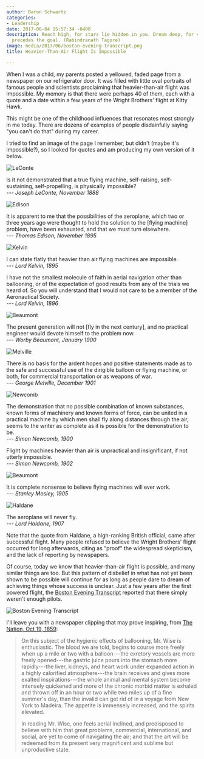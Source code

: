 ```yaml
---
author: Baron Schwartz
categories:
- Leadership
date: 2017-06-04 15:57:34 -0400
description: Reach high, for stars lie hidden in you. Dream deep, for every dream
  precedes the goal. (Rabindranath Tagore)
image: media/2017/06/boston-evening-transcript.png
title: Heavier-Than-Air Flight Is Impossible

---
```

When I was a child, my parents posted a yellowed, faded page from a newspaper on our refrigerator
door. It was filled with little oval portraits of famous people and scientists
proclaiming that heavier-than-air flight was impossible. My memory is that there
were perhaps 40 of them, each with a quote and a date within a few years of the
Wright Brothers' flight at Kitty Hawk.

This might be one of the childhood influences that resonates most strongly in me
today. There are dozens of examples of people disdainfully saying "you can't do
that" during my career.

I tried to find an image of the page I remember, but didn't (maybe it's
impossible?), so I looked for quotes and am producing my own version of it
below.

<!--more-->

![LeConte](/media/2017/06/leconte.png)

Is it not demonstrated that a true flying machine, self-raising, self-sustaining, self-propelling, is physically impossible?
<br>_--- Joseph LeConte, November 1888_

![Edison](/media/2017/06/edison.png)

It is apparent to me that the possibilities of the aeroplane, which two or three years ago were thought to hold the solution to the [flying machine] problem, have been exhausted, and that we must turn elsewhere.
<br>_--- Thomas Edison, November 1895_

![Kelvin](/media/2017/06/kelvin.png)

I can state flatly that heavier than air flying machines are impossible.
<br>_--- Lord Kelvin, 1895_

I have not the smallest molecule of faith in aerial navigation other than ballooning, or of the expectation of good results from any of the trials we heard of. So you will understand that I would not care to be a member of the Aeronautical Society.
<br>_--- Lord Kelvin, 1896_

![Beaumont](/media/2017/06/anon.png)

The present generation will not [fly in the next century], and no practical engineer would devote himself to the problem now.
<br>_--- Worby Beaumont, January 1900_

![Melville](/media/2017/06/melville.png)

There is no basis for the ardent hopes and positive statements made as to the safe and successful use of the dirigible balloon or flying machine, or both, for commercial transportation or as weapons of war.
<br>_--- George Melville, December 1901_

![Newcomb](/media/2017/06/newcomb.png)

The demonstration that no possible combination of known substances, known forms of machinery and known forms of force, can be united in a practical machine by which men shall fly along distances through the air, seems to the writer as complete as it is possible for the demonstration to be. <br>_--- Simon Newcomb, 1900_

Flight by machines heavier than air is unpractical and insignificant, if not utterly impossible.
<br>_--- Simon Newcomb, 1902_

![Beaumont](/media/2017/06/anon.png)

It is complete nonsense to believe flying machines will ever work.
<br>_--- Stanley Mosley, 1905_

![Haldane](/media/2017/06/haldane.png)

The aeroplane will never fly.
<br>_--- Lord Haldane, 1907_

Note that the quote from Haldane, a high-ranking British official, came after successful flight. Many people refused to believe the Wright Brothers' flight occurred for long afterwards, citing as "proof" the widespread skepticism, and the lack of reporting by newspapers.

Of course, today we know that heavier-than-air flight is
possible, and many similar things are too. But this pattern of disbelief in what has not yet been shown to be possible will continue for as
long as people dare to dream of achieving things whose success is unclear.
Just a few years after the first powered flight, the [Boston Evening Transcript](https://news.google.com/newspapers?nid=2249&dat=19091002&id=4pU-AAAAIBAJ&pg=770) reported that there simply weren't enough pilots.

![Boston Evening Transcript](/media/2017/06/boston-evening-transcript.png)

I'll leave you with a newspaper clipping that may prove inspiring, from 
[The Nation, Oct 19, 1859](https://news.google.com/newspapers?nid=437&dat=18591019&id=Y80GAAAAIBAJ&sjid=3BYDAAAAIBAJ&pg=4971,2644037):

> On this subject of the hygienic effects of ballooning, Mr. Wise is
> enthusiastic. The blood we are told, begins to course more freely when up a
> mile or two with a balloon---the exretory vessels are more freely opened---the
> gastric juice pours into the stomach more rapidly---the liver, kidneys, and
> heart work under expanded action in a highly calorified atmosphere---the brain
> receives and gives more exalted inspirations---the whole animal and mental
> system become intensely quickened and more of the chronic morbid matter is
> exhaled and thrown off in an hour or two while two miles up of a fine summer's
> day, than the invalid can get rid of in a voyage from New York to Madeira. The
> appetite is immensely increased, and the spirits elevated.
>
> In reading Mr. Wise, one feels aerial inclined, and predisposed to believe
> with him that great problems, commercial, international, and social, are yet
> to come of navigating the air; and that the art will be redeemed from its
> present very magnificent and sublime but unproductive state.
